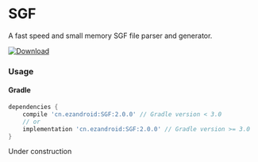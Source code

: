 # SGF

A fast speed and small memory SGF file parser and generator.

[ ![Download](https://api.bintray.com/packages/uestccokey/maven/SGF/images/download.svg) ](https://bintray.com/uestccokey/maven/SGF/_latestVersion)

### Usage

#### Gradle
``` gradle
dependencies {
    compile 'cn.ezandroid:SGF:2.0.0' // Gradle version < 3.0
    // or
    implementation 'cn.ezandroid:SGF:2.0.0' // Gradle version >= 3.0
}
```

Under construction
